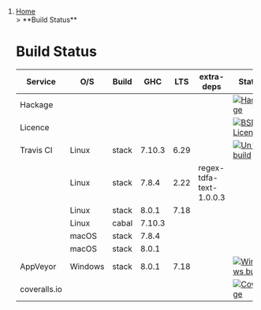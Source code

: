 <ol class='breadcrumb'><li><a href='.' title='Home'>Home</a></li> &gt; **Build Status**

Build Status
============

Service      | O/S     | Build | GHC    | LTS  | extra-deps              | Status
------------ | ------- | ----- | ------ | ---- | ----------------------- | ------
Hackage      |         |       |        |      |                         | [![Hackage](https://img.shields.io/hackage/v/regex.svg)](https://hackage.haskell.org/package/regex)
Licence      |         |       |        |      |                         | [![BSD3 License](http://img.shields.io/badge/license-BSD3-brightgreen.svg)](https://tldrlegal.com/license/bsd-3-clause-license-%28revised%29)
Travis CI    | Linux   | stack | 7.10.3 | 6.29 |                         | [![Un*x build](https://travis-ci.org/iconnect/regex.svg?branch=master)](https://travis-ci.org/iconnect/regex)
             | Linux   | stack | 7.8.4  | 2.22 | regex-tdfa-text-1.0.0.3 |
             | Linux   | stack | 8.0.1  | 7.18 |                         |
             | Linux   | cabal | 7.10.3 |      |                         |
             | macOS   | stack | 7.8.4  |      |                         |
             | macOS   | stack | 8.0.1  |      |                         |
AppVeyor     | Windows | stack | 8.0.1  | 7.18 |                         |  [![Windows build](https://ci.appveyor.com/api/projects/status/9gqs37u3h1mlc02b?svg=true)](https://ci.appveyor.com/project/engineerirngirisconnectcouk/regex/branch/master)
coveralls.io |         |       |        |      |                         |  [![Coverage](https://coveralls.io/repos/github/iconnect/regex/badge.svg?branch=master)](https://coveralls.io/github/iconnect/regex?branch=master)
